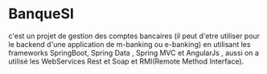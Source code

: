 # BanqueSI
c'est un projet de gestion des comptes bancaires (il peut d'etre utiliser pour le backend d'une application de m-banking ou e-banking) en utilisant les frameworks SpringBoot, Spring Data , Spring MVC  et AngularJs , aussi on a utilisé les WebServices Rest et Soap et RMI(Remote Method Interface). 
